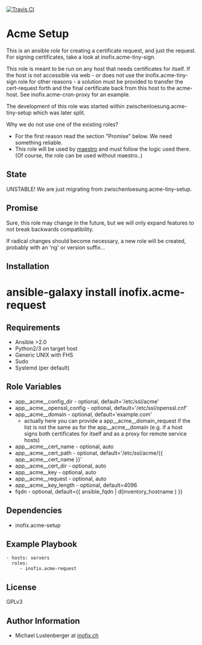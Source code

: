 [![Travis CI](https://img.shields.io/travis/inofix/ansible-acme-request.svg?style=flat)](http://travis-ci.org/inofix/ansible-acme-request)



Acme Setup
==========

This is an ansible role for creating a certificate request, and just the request. For signing certificates, take a look at inofix.acme-tiny-sign.

This role is meant to be run on any host that needs certificates for itself.
 If the host is not accessible via web - or does not use the inofix.acme-tiny-sign role for other reasons - a solution must be provided to transfer the cert-request forth and the final certificate back from this host to the acme-host. See inofix.acme-cron-proxy for an example.

The development of this role was started within zwischenloesung.acme-tiny-setup which was later split.

Why we do not use one of the existing roles?

* For the first reason read the section "Promise" below. We need something reliable.
* This role will be used by [maestro](https://github.com/inofix/maestro) and must follow the logic used there. (Of course, the role can be used without maestro..)


State
-----

UNSTABLE! We are just migrating from zwischenloesung.acme-tiny-setup.


Promise
-------

Sure, this role may change in the future, but we will only expand features to not break backwards compatibility.

If radical changes should become necessary, a new role will be created, probably with an 'ng' or version suffix...


Installation
------------

 # ansible-galaxy install inofix.acme-request

Requirements
------------

* Ansible >2.0
* Python2/3 on target host
* Generic UNIX with FHS
* Sudo
* Systemd (per default)

Role Variables
--------------

* app\_\_acme\_\_config\_dir - optional, default='/etc/ssl/acme'
* app\_\_acme\_\_openssl\_config - optional, default='/etc/ssl/openssl.cnf'
* app\_\_acme\_\_domain - optional, default='example.com'
  * actually here you can provide a app\_\_acme\_\_domain\_request if the list is not the same as for the app\_\_acme\_\_domain (e.g. if a host signs both certificates for itself and as a proxy for remote service hosts)
* app\_\_acme\_\_cert\_name - optional, auto
* app\_\_acme\_\_cert\_path - optional, default='/etc/ssl/acme/{{ app\_\_acme\_\_cert\_name }}'
* app\_\_acme\_\_cert\_dir - optional, auto
* app\_\_acme\_\_key - optional, auto
* app\_\_acme\_\_request - optional, auto
* app\_\_acme\_\_key\_length - optional, default=4096
* fqdn - optional, default={{ ansible\_fqdn | d(inventory\_hostname ) }}

Dependencies
------------

* inofix.acme-setup

Example Playbook
----------------

    - hosts: servers
      roles:
         - inofix.acme-request

License
-------

GPLv3

Author Information
------------------

* Michael Lustenberger at [inofix.ch](http://www.inofix.ch)
